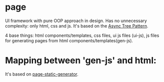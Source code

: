 # page
UI framework with pure OOP approach in design.  Has no unnecessary complexity: only html, css and js. It's based on the [Async Tree Pattern](https://github.com/Guseyn/async-tree-patern/blob/master/Async_Tree_Patern.pdf).

4 base things: html components/templates, css files, ui js files (ui-js), js files for generating pages from html components/templates(gen-js).

# Mapping between 'gen-js' and html:

It's based on [page-static-generator](https://github.com/Guseyn/page-static-generator).
